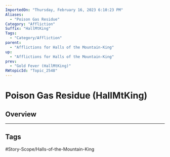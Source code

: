 ```yaml
---
ImportedOn: "Thursday, February 16, 2023 6:10:23 PM"
Aliases:
  - "Poison Gas Residue"
Category: "Affliction"
Suffix: "HallMtKing"
Tags:
  - "Category/Affliction"
parent:
  - "Afflictions for Halls of the Mountain-King"
up:
  - "Afflictions for Halls of the Mountain-King"
prev:
  - "Gold Fever (HallMtKing)"
RWtopicId: "Topic_2548"
---
```

# Poison Gas Residue (HallMtKing)
## Overview

---
## Tags
#Story-Scope/Halls-of-the-Mountain-King

